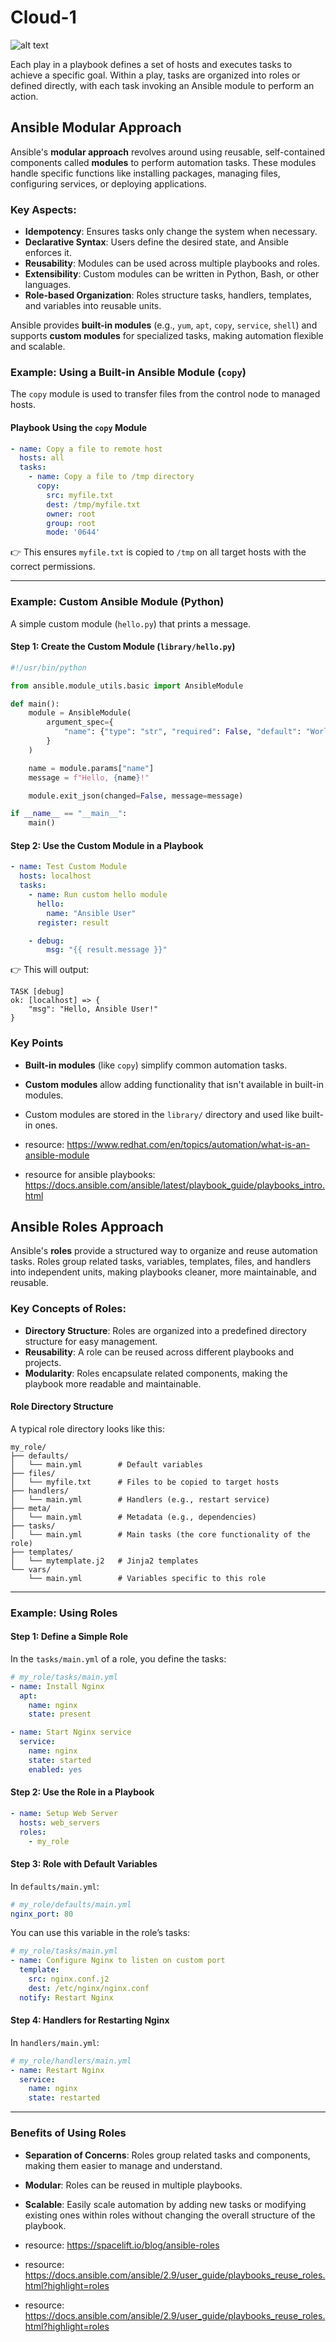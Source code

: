 # Cloud-1

![alt text](ansible_playbooks-scaled.jpg)

Each play in a playbook defines a set of hosts and executes tasks to achieve a specific goal. Within a play, tasks are organized into roles or defined directly, with each task invoking an Ansible module to perform an action.

## **Ansible Modular Approach**

Ansible's **modular approach** revolves around using reusable, self-contained components called **modules** to perform automation tasks. These modules handle specific functions like installing packages, managing files, configuring services, or deploying applications.  

### Key Aspects:
- **Idempotency**: Ensures tasks only change the system when necessary.
- **Declarative Syntax**: Users define the desired state, and Ansible enforces it.
- **Reusability**: Modules can be used across multiple playbooks and roles.
- **Extensibility**: Custom modules can be written in Python, Bash, or other languages.
- **Role-based Organization**: Roles structure tasks, handlers, templates, and variables into reusable units.

Ansible provides **built-in modules** (e.g., `yum`, `apt`, `copy`, `service`, `shell`) and supports **custom modules** for specialized tasks, making automation flexible and scalable.

### **Example: Using a Built-in Ansible Module (`copy`)**
The `copy` module is used to transfer files from the control node to managed hosts.

#### **Playbook Using the `copy` Module**
```yaml
- name: Copy a file to remote host
  hosts: all
  tasks:
    - name: Copy a file to /tmp directory
      copy:
        src: myfile.txt
        dest: /tmp/myfile.txt
        owner: root
        group: root
        mode: '0644'
```
👉 This ensures `myfile.txt` is copied to `/tmp` on all target hosts with the correct permissions.

---

### **Example: Custom Ansible Module (Python)**
A simple custom module (`hello.py`) that prints a message.

#### **Step 1: Create the Custom Module (`library/hello.py`)**
```python
#!/usr/bin/python

from ansible.module_utils.basic import AnsibleModule

def main():
    module = AnsibleModule(
        argument_spec={
            "name": {"type": "str", "required": False, "default": "World"},
        }
    )

    name = module.params["name"]
    message = f"Hello, {name}!"

    module.exit_json(changed=False, message=message)

if __name__ == "__main__":
    main()
```

#### **Step 2: Use the Custom Module in a Playbook**
```yaml
- name: Test Custom Module
  hosts: localhost
  tasks:
    - name: Run custom hello module
      hello:
        name: "Ansible User"
      register: result

    - debug:
        msg: "{{ result.message }}"
```

👉 This will output:
```
TASK [debug] 
ok: [localhost] => {
    "msg": "Hello, Ansible User!"
}
```

### **Key Points**
- **Built-in modules** (like `copy`) simplify common automation tasks.
- **Custom modules** allow adding functionality that isn't available in built-in modules.
- Custom modules are stored in the `library/` directory and used like built-in ones.

- resource: https://www.redhat.com/en/topics/automation/what-is-an-ansible-module
- resource for ansible playbooks: https://docs.ansible.com/ansible/latest/playbook_guide/playbooks_intro.html

## **Ansible Roles Approach**

Ansible's **roles** provide a structured way to organize and reuse automation tasks. Roles group related tasks, variables, templates, files, and handlers into independent units, making playbooks cleaner, more maintainable, and reusable.

### **Key Concepts of Roles:**
- **Directory Structure**: Roles are organized into a predefined directory structure for easy management.
- **Reusability**: A role can be reused across different playbooks and projects.
- **Modularity**: Roles encapsulate related components, making the playbook more readable and maintainable.

#### **Role Directory Structure**  
A typical role directory looks like this:
```
my_role/
├── defaults/
│   └── main.yml        # Default variables
├── files/
│   └── myfile.txt      # Files to be copied to target hosts
├── handlers/
│   └── main.yml        # Handlers (e.g., restart service)
├── meta/
│   └── main.yml        # Metadata (e.g., dependencies)
├── tasks/
│   └── main.yml        # Main tasks (the core functionality of the role)
├── templates/
│   └── mytemplate.j2   # Jinja2 templates
└── vars/
    └── main.yml        # Variables specific to this role
```

---

### **Example: Using Roles**

#### **Step 1: Define a Simple Role**

In the `tasks/main.yml` of a role, you define the tasks:
```yaml
# my_role/tasks/main.yml
- name: Install Nginx
  apt:
    name: nginx
    state: present

- name: Start Nginx service
  service:
    name: nginx
    state: started
    enabled: yes
```

#### **Step 2: Use the Role in a Playbook**
```yaml
- name: Setup Web Server
  hosts: web_servers
  roles:
    - my_role
```

#### **Step 3: Role with Default Variables**

In `defaults/main.yml`:
```yaml
# my_role/defaults/main.yml
nginx_port: 80
```

You can use this variable in the role’s tasks:
```yaml
# my_role/tasks/main.yml
- name: Configure Nginx to listen on custom port
  template:
    src: nginx.conf.j2
    dest: /etc/nginx/nginx.conf
  notify: Restart Nginx
```

#### **Step 4: Handlers for Restarting Nginx**

In `handlers/main.yml`:
```yaml
# my_role/handlers/main.yml
- name: Restart Nginx
  service:
    name: nginx
    state: restarted
```

---

### **Benefits of Using Roles**
- **Separation of Concerns**: Roles group related tasks and components, making them easier to manage and understand.
- **Modular**: Roles can be reused in multiple playbooks.
- **Scalable**: Easily scale automation by adding new tasks or modifying existing ones within roles without changing the overall structure of the playbook.


- resource: https://spacelift.io/blog/ansible-roles
- resource: https://docs.ansible.com/ansible/2.9/user_guide/playbooks_reuse_roles.html?highlight=roles
- resource: https://docs.ansible.com/ansible/2.9/user_guide/playbooks_reuse_roles.html?highlight=roles

